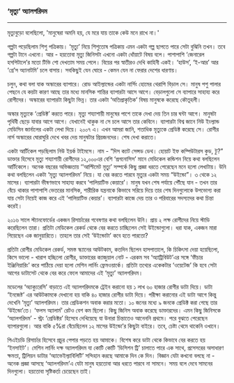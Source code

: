 ### ‘মৃত্যু’ অ্যালগরিদম

---

মৃত্যুবুড়ো বলেছিলো, 'মানুষেরা অমনি হয়, যে মরে যায় তাকে কেউ মনে রাখে না।'

গল্পটা পড়েছিলাম শিশু পত্রিকায়। ‘মৃত্যু’ নিয়ে শিশুতোষ পত্রিকায় এমন একটা গল্প ছাপতে পারে সেটা বুঝিনি তখন। তবে গল্পটা টানে এখনো। আর - হয়তোবা মৃত্যু জিনিসটা এখনো একটা ধোঁয়াটে বিষয় বলে। পাশাপাশি ‘জেনারেল হসপিটালে’র মতো টিভি শো দেখতাম সময় পেলে। বিয়ের পর স্বাতীরও দেখি কাহিনী একই। ‘হাউস’, ‘ই-আর’ আর ‘গ্রে’স অ্যানাটমি’ চলে বাসায়। সবকিছুই যেন ঘোরে - কেমন যেন না ফেরার দেশের ধারণায়।

চলুন, কথা বলা যাক অস্কারের ব্যাপারে। রোড আইল্যান্ডের একটা নার্সিং হোমের থেরাপি বিড়াল সে। মানুষ পশু পালার পেছনে যে কয়টা কারণ আছে তার মধ্যে মানসিক শান্তির ব্যাপারটা আসে আগে। বেড়ালগুলো সে ব্যাপারে সাহায্য করে রোগীদের। অস্কারের ব্যাপারটা কিছুটা ভিন্ন। তার একটা ‘অতিপ্রাকৃতিক’ বিষয় মানুষকে করেছে কৌতূহলী।

অস্কার মৃত্যুকে ‘প্রেডিক্ট’ করতে পারে। মৃত্যু শয্যাশায়ী মানুষের পাশে তাকে দেখা দেয় তিন চার ঘন্টা আগে। মানুষটা পৃথিবী ছেড়ে যাবার আগে আগে। যেখানেই থাকুক না সে চলে আসে তার কেবিনে। ব্যাপারটা বিশ্ব জানে নিউ ইংল্যান্ড মেডিসিন জার্নালের একটা লেখা দিয়ে। ২০০৭ এ। এখন আমরা জানি, শতাধিক মৃত্যুকে প্রেডিক্ট করেছে সে। রোগীর নার্স অস্কারের ঘোরাঘুরি দেখে খবর দেয় মানুষটার প্রিয়জনদের। শেষ দেখা করাতে।

একটা আর্টিকেল পড়ছিলাম নিউ ইয়র্ক টাইমসে। নাম - “দিস ক্যাট সেন্সড ডেথ। হোয়াট ইফ কম্পিউটারস কুড, টু?” ডাক্তার হিসেবে মৃত্যু শয্যাশায়ী রোগীদের ১২,০০০এর বেশি ‘প্রগনোসিস’ মানে মেডিকেল কন্ডিশন নিয়ে কথা বলছিলেন আর্টিকেলে। অনেক বছরের অভিজ্ঞতায় ‘’আল্টিমেট মৃত্যু’ সম্পর্কে কিছু প্রজ্ঞা ধরতে পেরেছেন মনে হলো লেখাটায়। উনি কথা বলছিলেন একটা ‘মৃত্যু অ্যালগরিদম’ নিয়ে। যা বের করতে পারবে মৃত্যুর একটা সময় “উইন্ডো”। ৩ থেকে ১২ মাসের। ব্যাপারটা ভীষণভাবে সাহায্য করবে ‘পালিয়াটিভ কেয়ারে’। মানুষ যখন শেষ পর্যায়ে পৌঁছে যান - তখন তার বেঁচে থাকার পাশাপাশি ভেতরের মানসিক, শারীরিক যন্ত্রনাকে কিভাবে সরিয়ে দিয়ে তার শেষ দিনগুলোকে উপভোগ্য করা যায় সেটা নিয়েই কাজ করে এই ‘পালিয়াটিভ কেয়ার’। ব্যাপারটা কাজে দেয় তার ও পরিবারের সদস্যদের কথা চিন্তা করেই।

২০১৬ সালে স্ট্যানফোর্ডের একজন রিসার্চারের গবেষণার কথা বলছিলেন উনি। প্রায় ২ লক্ষ রোগীদের নিয়ে স্টাডি করেছিলেন তারা। প্রতিটা মেডিকেল রেকর্ড থেকে বের করতে চাচ্ছিলেন সেই উইন্ডোগুলো। ধরা যাক, একজন মারা গিয়েছেন এক জানুয়ারিতে। তাহলে তার সেই ‘উইন্ডোটা’ কবে হতে পারতো?

প্রতিটা রোগীর মেডিকেল রেকর্ড, সমস্ত স্ক্যানের আউটকাম, কতদিন ছিলেন হাসপাতালে, কি চিকিৎসা দেয়া হয়েছিলো, কিসে ভালো - খারাপ হচ্ছিলো রোগীর, ডাক্তারের ক্যাজুয়াল নোট - এরকম সব ‘অ্যাট্রিবিউট’এর সঙ্গে ‘ফীচার ইঞ্জিনিয়ারিং’ করে পাঠিয়ে দেয়া হলো মেশিন লার্নিং ফ্রেমওয়ার্কে। প্রতিটা তথ্যের একেকটার ‘ওয়েটেজ’ কি হবে সেটা আগের ডাটাসেট থেকে বের করে ফেলে আমাদের এই ‘মৃত্যু’ অ্যালগরিদম।

মডেলের ‘অ্যাক্যুরেসি’ বাড়াতে এই অ্যালগরিদমকে ট্রেইন করানো হয় ১ লাখ ৬০ হাজার রোগীর ডাটা দিয়ে। ডাটা ‘ইনজেষ্ট’ এর আউটকামকে দেখানো হয় বাকি ৪০ হাজার রোগীর ডাটা দিয়ে। পরীক্ষা করানোর এই ডাটা আগে কিন্তু দেখেনি ‘মৃত্যু’ অ্যালগরিদম। তার প্রেডিকশন অবাক করার মতো। ১০ জনের মধ্যে ৯ জনকে প্রেডিক্ট করা গেছে তার ‘উইন্ডো’তে। ‘ফলস অ্যালার্ম’ রেটও বেশ কম ছিলো। কিছু জিনিস অবাক করেছে ডাক্তারদের। এমন কিছু জিনিসকে ‘অ্যালগরিদম’ - স্ট্রং ‘প্রেডিক্টর’ হিসেবে দেখিয়েছে যা উনারা চিন্তাতেও আনেননি প্রথমে। পরে বুঝতে পেরেছেন ব্যাপারগুলো।  আর বাকি ৫%রা বেঁচেছিলেন ১২ মাসের উইন্ডো’র কিছুটা বাইরে। তবে, চেষ্টা থেমে থাকেনি ওখানে।

পিএইচডি রিসার্চার হিসেবে প্রচুর পেপার পড়তে হয় আমাকে। বিশেষ করে ডাটা থেকে কিভাবে বের করতে হয় ‘ইনসাইট’। মেশিন লার্নিং দক্ষ অ্যালগরিদম যা কোটি কোটি ‘ডিসিশন ট্রি’ চালাতে পারে এক সাথে, প্রসেসরের অসাধারণ ক্ষমতা, ট্রিলিয়ন ডাটার ‘অ্যাভেইল্যাবিলিটি’ সন্দিহান করছে আমাকে দিন কে দিন। বিজ্ঞান যেটা কখনো বলছে না - অনেক প্রজ্ঞা আসছে ‘অ্যালগরিদম’এ যেটা মানুষ হয়তোবা আর ধরতে পারবে না সামনে। সময় বলে দেবে সামনের দিনগুলো। হয়তোবা সৃষ্টিকর্তা চেয়েছেন তাই।

